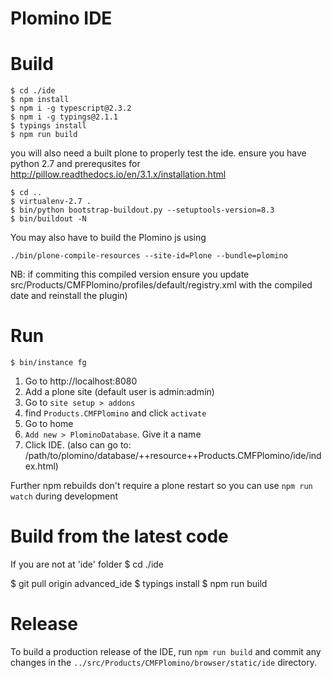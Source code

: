 # Plomino IDE

# Build

```
$ cd ./ide
$ npm install
$ npm i -g typescript@2.3.2
$ npm i -g typings@2.1.1
$ typings install
$ npm run build
```

you will also need a built plone to properly test the ide. ensure you have python 2.7 and prerequsites for http://pillow.readthedocs.io/en/3.1.x/installation.html

```
$ cd ..
$ virtualenv-2.7 .
$ bin/python bootstrap-buildout.py --setuptools-version=8.3
$ bin/buildout -N
```

You may also have to build the Plomino js using

```
./bin/plone-compile-resources --site-id=Plone --bundle=plomino
```
NB: if commiting this compiled version ensure you update src/Products/CMFPlomino/profiles/default/registry.xml with the compiled date and reinstall the plugin)


# Run

```
$ bin/instance fg
```

1. Go to http://localhost:8080
2. Add a plone site (default user is admin:admin)
3. Go to ```site setup > addons```
4. find  ```Products.CMFPlomino``` and click ```activate```
5. Go to home
6. ```Add new > PlominoDatabase```. Give it a name
7. Click IDE. (also can go to: /path/to/plomino/database/++resource++Products.CMFPlomino/ide/index.html)

Further npm rebuilds don't require a plone restart so you can use ```npm run watch``` during development

# Build from the latest code

If you are not at 'ide' folder
$ cd ./ide


$ git pull origin advanced_ide
$ typings install
$ npm run build

# Release

To build a production release of the IDE, run ```npm run build``` and commit any changes in the ```../src/Products/CMFPlomino/browser/static/ide``` directory.
